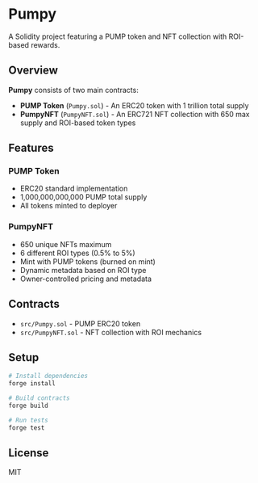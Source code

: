# Pumpy

A Solidity project featuring a PUMP token and NFT collection with ROI-based rewards.

## Overview

**Pumpy** consists of two main contracts:

- **PUMP Token** (`Pumpy.sol`) - An ERC20 token with 1 trillion total supply
- **PumpyNFT** (`PumpyNFT.sol`) - An ERC721 NFT collection with 650 max supply and ROI-based token types

## Features

### PUMP Token
- ERC20 standard implementation
- 1,000,000,000,000 PUMP total supply
- All tokens minted to deployer

### PumpyNFT
- 650 unique NFTs maximum
- 6 different ROI types (0.5% to 5%)
- Mint with PUMP tokens (burned on mint)
- Dynamic metadata based on ROI type
- Owner-controlled pricing and metadata

## Contracts

- `src/Pumpy.sol` - PUMP ERC20 token
- `src/PumpyNFT.sol` - NFT collection with ROI mechanics

## Setup

```bash
# Install dependencies
forge install

# Build contracts
forge build

# Run tests
forge test
```

## License

MIT